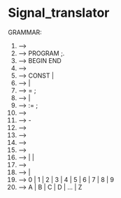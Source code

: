 # Signal_translator
GRAMMAR:

1. <signal-program> --> <program> 
2. <program> --> PROGRAM <procedure-identifier>;<block>.
3. <block> --> <declarations> BEGIN <statements-list> END 
4. <declarations> --> <constant-declarations> 
5. <constant-declarations> --> CONST <constant-declarations-list> 
                               |<empty> 
6. <constant-declarations-list> --> <constant-declaration> <constant-declarations-list> 
                                    |<empty> 
7. <constant-declaration> --> <constant-identifier> = <constant>; 
8. <statements-list> --> <statement> <statements-list> 
                         |<empty>
9. <statement> --> <variable-identifier> := <constant> ; 
10. <constant> --> <unsigned-integer> 
11. <constant> --> - <unsigned-integer> 
12. <constant-identifier> --> <identifier> 
13. <variable-identifier> --> <identifier> 
14. <procedure-identifier> --> <identifier> 
15. <identifier> --> <letter><string> 
16. <string> --> <letter><string> 
                 |<digit><string> 
                 |<empty> 
17. <unsigned-integer> --> <digit><digits-string> 
18. <digits-string> --> <digit><digits-string>
                        |<empty> 
19. <digit> --> 0 | 1 | 2 | 3 | 4 | 5 | 6 | 7 | 8 | 9 
20. <letter> --> A | B | C | D | ... | Z  

